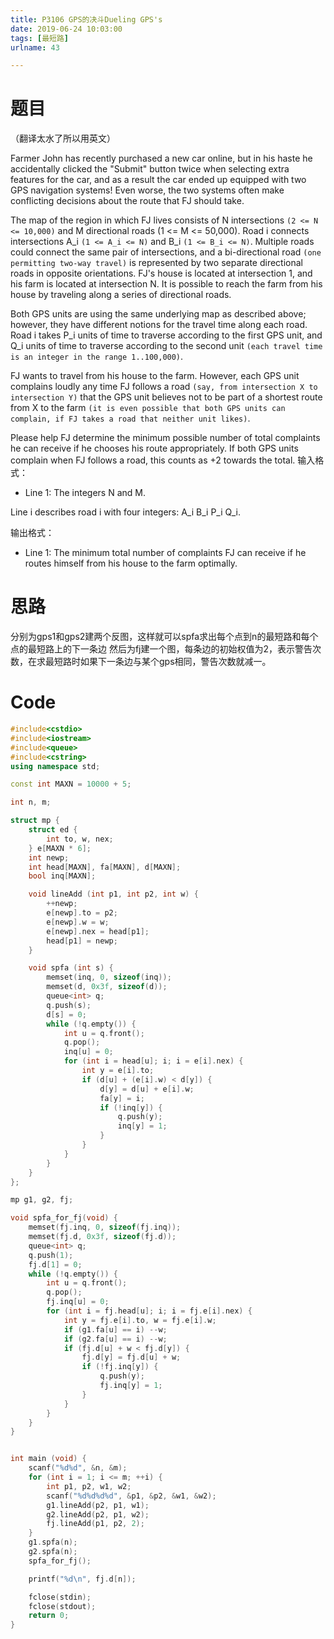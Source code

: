 ```yaml
---
title: P3106 GPS的决斗Dueling GPS's
date: 2019-06-24 10:03:00
tags: [最短路]
urlname: 43

---
```

<!--markdown-->
# 题目
（翻译太水了所以用英文）

Farmer John has recently purchased a new car online, but in his haste he accidentally clicked the "Submit" button twice when selecting extra features for the car, and as a result the car ended up equipped with two GPS navigation systems! Even worse, the two systems often make conflicting decisions about the route that FJ should take.

The map of the region in which FJ lives consists of N intersections `(2 <= N <= 10,000)` and M directional roads (1 <= M <= 50,000). Road i connects intersections A_i `(1 <= A_i <= N)` and B_i `(1 <= B_i <= N)`. Multiple roads could connect the same pair of intersections, and a bi-directional road `(one permitting two-way travel)` is represented by two separate directional roads in opposite orientations. FJ's house is located at intersection 1, and his farm is located at intersection N. It is possible to reach the farm from his house by traveling along a series of directional roads.

Both GPS units are using the same underlying map as described above; however, they have different notions for the travel time along each road. Road i takes P_i units of time to traverse according to the first GPS unit, and Q_i units of time to traverse according to the second unit `(each travel time is an integer in the range 1..100,000)`.

FJ wants to travel from his house to the farm. However, each GPS unit complains loudly any time FJ follows a road `(say, from intersection X to intersection Y)` that the GPS unit believes not to be part of a shortest route from X to the farm `(it is even possible that both GPS units can complain, if FJ takes a road that neither unit likes)`.

Please help FJ determine the minimum possible number of total complaints he can receive if he chooses his route appropriately. If both GPS units complain when FJ follows a road, this counts as +2 towards the total.
输入格式：

* Line 1: The integers N and M.

Line i describes road i with four integers: A_i B_i P_i Q_i.

输出格式：

* Line 1: The minimum total number of complaints FJ can receive if he routes himself from his house to the farm optimally.

# 思路
分别为gps1和gps2建两个反图，这样就可以spfa求出每个点到n的最短路和每个点的最短路上的下一条边
然后为fj建一个图，每条边的初始权值为2，表示警告次数，在求最短路时如果下一条边与某个gps相同，警告次数就减一。

# Code
```cpp
#include<cstdio>
#include<iostream>
#include<queue>
#include<cstring>
using namespace std;

const int MAXN = 10000 + 5;

int n, m;

struct mp {
    struct ed {
        int to, w, nex;
    } e[MAXN * 6];
    int newp;
    int head[MAXN], fa[MAXN], d[MAXN];
    bool inq[MAXN];

    void lineAdd (int p1, int p2, int w) {
        ++newp;
        e[newp].to = p2;
        e[newp].w = w;
        e[newp].nex = head[p1];
        head[p1] = newp;
    }

    void spfa (int s) {
        memset(inq, 0, sizeof(inq));
        memset(d, 0x3f, sizeof(d));
        queue<int> q;
        q.push(s);
        d[s] = 0;
        while (!q.empty()) {
            int u = q.front();
            q.pop();
            inq[u] = 0;
            for (int i = head[u]; i; i = e[i].nex) {
                int y = e[i].to;
                if (d[u] + (e[i].w) < d[y]) {
                    d[y] = d[u] + e[i].w;
                    fa[y] = i;
                    if (!inq[y]) {
                        q.push(y);
                        inq[y] = 1;
                    }
                }
            }
        }
    }
};

mp g1, g2, fj;

void spfa_for_fj(void) {
    memset(fj.inq, 0, sizeof(fj.inq));
    memset(fj.d, 0x3f, sizeof(fj.d));
    queue<int> q;
    q.push(1);
    fj.d[1] = 0;
    while (!q.empty()) {
        int u = q.front();
        q.pop();
        fj.inq[u] = 0;
        for (int i = fj.head[u]; i; i = fj.e[i].nex) {
            int y = fj.e[i].to, w = fj.e[i].w;
            if (g1.fa[u] == i) --w;
            if (g2.fa[u] == i) --w;
            if (fj.d[u] + w < fj.d[y]) {
                fj.d[y] = fj.d[u] + w;
                if (!fj.inq[y]) {
                    q.push(y);
                    fj.inq[y] = 1;
                }
            }
        }
    }
}


int main (void) {
    scanf("%d%d", &n, &m);
    for (int i = 1; i <= m; ++i) {
        int p1, p2, w1, w2;
        scanf("%d%d%d%d", &p1, &p2, &w1, &w2);
        g1.lineAdd(p2, p1, w1);
        g2.lineAdd(p2, p1, w2);
        fj.lineAdd(p1, p2, 2);
    }
    g1.spfa(n);
    g2.spfa(n);
    spfa_for_fj();

    printf("%d\n", fj.d[n]);

    fclose(stdin);
    fclose(stdout);
    return 0;
}

```
